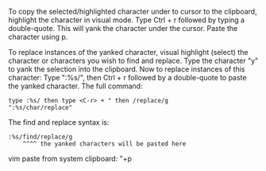 To copy the selected/highlighted character under to cursor to the clipboard, highlight the character in visual mode. Type Ctrl + r followed by typing a double-quote. This will yank the character under the cursor. Paste the character using p.

To replace instances of the yanked character, visual highlight (select) the character or characters you wish to find and replace. Type the character "y" to yank the selection into the clipboard. Now to replace instances of this character: Type ":%s/", then Ctrl + r followed by a double-quote to paste the yanked character. The full command:
```
type :%s/ then type <C-r> + " then /replace/g
":%s/char/replace"
```

The find and replace syntax is:
```
:%s/find/replace/g
    ^^^^ the yanked characters will be pasted here
```

vim paste from system clipboard: "+p